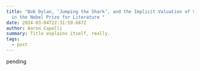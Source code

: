```yaml
---
title: "Bob Dylan, ‘Jumping the Shark’, and the Implicit Valuation of Structure
  in the Nobel Prize for Literature "
date: 2024-03-04T22:31:59.687Z
author: Aaron Capelli
summary: Title explains itself, really.
tags:
  - post
---
```

pending
